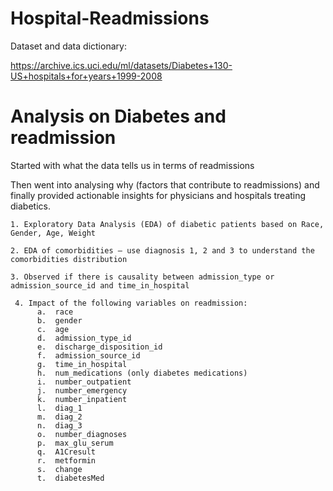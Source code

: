 # Hospital-Readmissions

Dataset and data dictionary: 

https://archive.ics.uci.edu/ml/datasets/Diabetes+130-US+hospitals+for+years+1999-2008

 

# Analysis on Diabetes and readmission

Started with what the data tells us in terms of readmissions

Then went into analysing why (factors that contribute to readmissions) and finally provided actionable insights for physicians and hospitals treating diabetics.

    1. Exploratory Data Analysis (EDA) of diabetic patients based on Race, Gender, Age, Weight

    2. EDA of comorbidities – use diagnosis 1, 2 and 3 to understand the comorbidities distribution

    3. Observed if there is causality between admission_type or admission_source_id and time_in_hospital

     4. Impact of the following variables on readmission:
          a.  race
          b.  gender
          c.  age
          d.  admission_type_id
          e.  discharge_disposition_id
          f.  admission_source_id
          g.  time_in_hospital
          h.  num_medications (only diabetes medications)
          i.  number_outpatient
          j.  number_emergency
          k.  number_inpatient
          l.  diag_1
          m.  diag_2
          n.  diag_3
          o.  number_diagnoses
          p.  max_glu_serum
          q.  A1Cresult
          r.  metformin
          s.  change
          t.  diabetesMed
